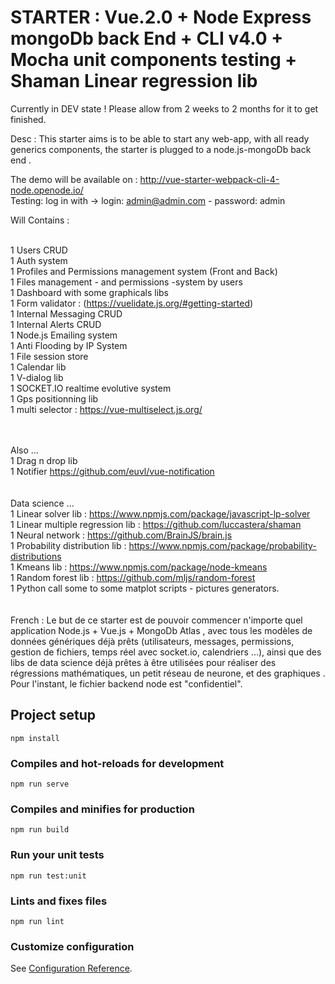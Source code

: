 # STARTER  : Vue.2.0 + Node Express mongoDb back End + CLI v4.0 + Mocha unit components testing + Shaman Linear regression lib 

Currently in DEV state !
Please allow from 2 weeks to 2 months for it to get finished.

Desc : This starter aims is to be able to start any web-app, with all ready generics components, the starter is plugged to a node.js-mongoDb back end .<br />

The demo will be available on : http://vue-starter-webpack-cli-4-node.openode.io/ <br />
Testing: log in with -> login: admin@admin.com - password: admin <br />

Will Contains :<br /><br />

1 Users CRUD<br />
1 Auth system<br />
1 Profiles and Permissions management system (Front and Back)<br />
1 Files management - and permissions -system by users<br />
1 Dashboard with some graphicals libs<br />
1 Form validator : (https://vuelidate.js.org/#getting-started)<br />
1 Internal Messaging CRUD<br />
1 Internal Alerts CRUD<br />
1 Node.js Emailing system<br />
1 Anti Flooding by IP System<br />
1 File session store<br />
1 Calendar lib<br />
1 V-dialog lib<br />
1 SOCKET.IO realtime evolutive system <br />
1 Gps positionning lib <br />
1 multi selector : https://vue-multiselect.js.org/ <br />

<br /><br />
Also ...<br />
1 Drag n drop lib <br />
1 Notifier https://github.com/euvl/vue-notification<br />
<br /><br />
Data science  ...<br />
1 Linear solver lib : https://www.npmjs.com/package/javascript-lp-solver<br />
1 Linear multiple regression lib : https://github.com/luccastera/shaman<br />
1 Neural network  : https://github.com/BrainJS/brain.js<br />
1 Probability distribution lib : https://www.npmjs.com/package/probability-distributions<br />
1 Kmeans lib : https://www.npmjs.com/package/node-kmeans<br />
1 Random forest lib : https://github.com/mljs/random-forest<br />
1 Python call some to some matplot scripts - pictures generators.<br />
<br /><br />
French : Le but de ce starter est de pouvoir commencer n'importe quel application Node.js + Vue.js + MongoDb Atlas , avec tous les modèles de données génériques déjà prêts (utilisateurs, messages, permissions, gestion de fichiers, temps réel avec socket.io, calendriers ...), ainsi que des libs de data science déjà prêtes à être utilisées pour réaliser des régressions mathématiques, un petit réseau de neurone,  et des graphiques . <br />Pour l'instant, le fichier backend node  est "confidentiel". <br />

## Project setup
```
npm install
```

### Compiles and hot-reloads for development
```
npm run serve
```

### Compiles and minifies for production
```
npm run build
```

### Run your unit tests
```
npm run test:unit
```

### Lints and fixes files
```
npm run lint
```

### Customize configuration
See [Configuration Reference](https://cli.vuejs.org/config/).
